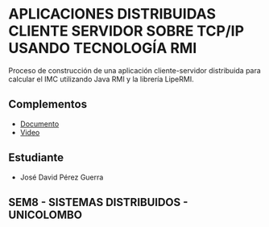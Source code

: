 # APLICACIONES DISTRIBUIDAS CLIENTE SERVIDOR SOBRE TCP/IP USANDO TECNOLOGÍA RMI

Proceso de construcción de una aplicación cliente-servidor distribuida para calcular el IMC utilizando Java RMI y la librería LipeRMI.

## Complementos

- [Documento](https://drive.google.com/file/d/1e5Hf-ddVPudjYHrXK3MoZ6ujW2ia-Pph/view?usp=sharing)
- [Video]()

## Estudiante

- José David Pérez Guerra

## SEM8 - SISTEMAS DISTRIBUIDOS - UNICOLOMBO

